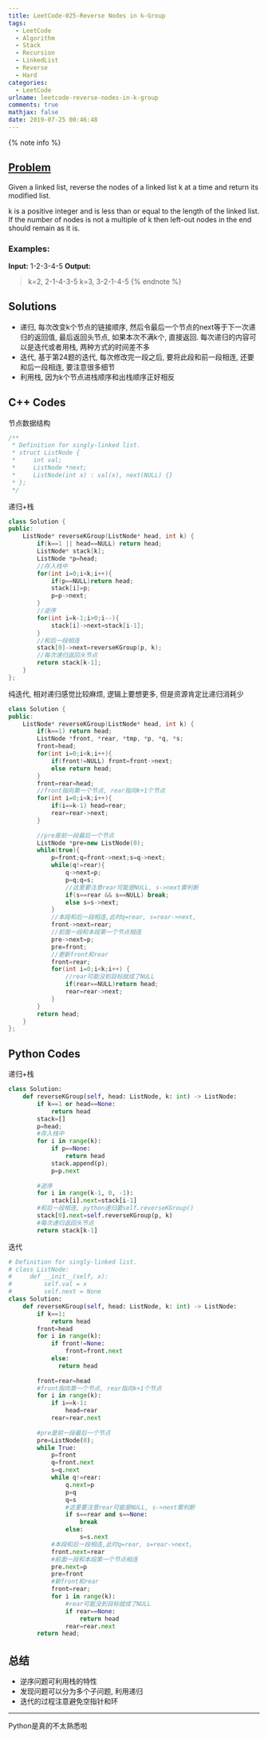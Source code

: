 ```yaml
---
title: LeetCode-025-Reverse Nodes in k-Group
tags:
  - LeetCode
  - Algorithm
  - Stack
  - Recursion
  - LinkedList
  - Reverse
  - Hard
categories:
  - LeetCode
urlname: leetcode-reverse-nodes-in-k-group
comments: true
mathjax: false
date: 2019-07-25 00:46:48
---
```


<meta name="referrer" content="no-referrer" />

{% note info %}
## [Problem](https://leetcode-cn.com/problems/reverse-nodes-in-k-group/)   
Given a linked list, reverse the nodes of a linked list k at a time and return its modified list.

k is a positive integer and is less than or equal to the length of the linked list. If the number of nodes is not a multiple of k then left-out nodes in the end should remain as it is.

### Examples:
**Input:** 1-2-3-4-5
**Output:** 
> k=2, 2-1-4-3-5
> k=3, 3-2-1-4-5
{% endnote %}
<!--more-->

## Solutions
- 递归, 每次改变k个节点的链接顺序, 然后令最后一个节点的next等于下一次递归的返回值, 最后返回头节点, 如果本次不满k个, 直接返回. 每次递归的内容可以是迭代或者用栈, 两种方式的时间差不多
- 迭代, 基于第24题的迭代, 每次修改完一段之后, 要将此段和前一段相连, 还要和后一段相连, 要注意很多细节
- 利用栈, 因为k个节点进栈顺序和出栈顺序正好相反


## C++ Codes
节点数据结构

```C++
/**
 * Definition for singly-linked list.
 * struct ListNode {
 *     int val;
 *     ListNode *next;
 *     ListNode(int x) : val(x), next(NULL) {}
 * };
 */

```

递归+栈

```C++
class Solution {
public:
    ListNode* reverseKGroup(ListNode* head, int k) {
        if(k==1 || head==NULL) return head;
        ListNode* stack[k];
        ListNode *p=head;
        //存入栈中
        for(int i=0;i<k;i++){
            if(p==NULL)return head;
            stack[i]=p;
            p=p->next;
        }
        //逆序
        for(int i=k-1;i>0;i--){
            stack[i]->next=stack[i-1];
        }
        //和后一段相连
        stack[0]->next=reverseKGroup(p, k);
        //每次递归返回头节点
        return stack[k-1]; 
    }
};
```

纯迭代, 相对递归感觉比较麻烦, 逻辑上要想更多, 但是资源肯定比递归消耗少
```C++
class Solution {
public:
    ListNode* reverseKGroup(ListNode* head, int k) {
        if(k==1) return head;
        ListNode *front, *rear, *tmp, *p, *q, *s;
        front=head;
        for(int i=0;i<k;i++){
            if(front!=NULL) front=front->next;
            else return head;
        }
        front=rear=head;
        //front指向第一个节点, rear指向k+1个节点
        for(int i=0;i<k;i++){
            if(i==k-1) head=rear;
            rear=rear->next;
        }
        
        //pre是前一段最后一个节点
        ListNode *pre=new ListNode(0);
        while(true){
            p=front;q=front->next;s=q->next;
            while(q!=rear){
                q->next=p;
                p=q;q=s;
                //这里要注意rear可能是NULL, s->next需判断
                if(s==rear && s==NULL) break;
                else s=s->next;                
            }
            //本段和后一段相连,此时q=rear, s=rear->next, 
            front->next=rear;
            //前面一段和本段第一个节点相连 
            pre->next=p;
            pre=front;
            //更新front和rear
            front=rear;
            for(int i=0;i<k;i++) {
                //rear可能没到目标就成了NULL
                if(rear==NULL)return head;
                rear=rear->next;
            }
        }
        return head;  
    }
};
```

## Python Codes
递归+栈

```python
class Solution:
    def reverseKGroup(self, head: ListNode, k: int) -> ListNode:
        if k==1 or head==None:
            return head
        stack=[]
        p=head;
        #存入栈中
        for i in range(k):
            if p==None:
                return head
            stack.append(p);
            p=p.next
        
        #逆序
        for i in range(k-1, 0, -1):
            stack[i].next=stack[i-1]
        #和后一段相连, python递归要self.reverseKGroup()
        stack[0].next=self.reverseKGroup(p, k)
        #每次递归返回头节点
        return stack[k-1] 
```

迭代

```python
# Definition for singly-linked list.
# class ListNode:
#     def __init__(self, x):
#         self.val = x
#         self.next = None
class Solution:
    def reverseKGroup(self, head: ListNode, k: int) -> ListNode:
        if k==1:
            return head
        front=head
        for i in range(k):
            if front!=None:
                front=front.next
            else:
              return head    
        
        front=rear=head
        #front指向第一个节点, rear指向k+1个节点
        for i in range(k):
            if i==k-1:
                head=rear
            rear=rear.next 
            
        #pre是前一段最后一个节点
        pre=ListNode(0);
        while True:
            p=front
            q=front.next
            s=q.next
            while q!=rear:
                q.next=p
                p=q
                q=s
                #这里要注意rear可能是NULL, s->next需判断
                if s==rear and s==None:
                    break
                else:
                    s=s.next                     
            #本段和后一段相连,此时q=rear, s=rear->next, 
            front.next=rear
            #前面一段和本段第一个节点相连 
            pre.next=p
            pre=front
            #新front和rear
            front=rear;
            for i in range(k):
                #rear可能没到目标就成了NULL
                if rear==None:
                    return head
                rear=rear.next
        return head;  
```

## 总结
- 逆序问题可利用栈的特性
- 发现问题可以分为多个子问题, 利用递归
- 迭代的过程注意避免空指针和环

-------
Python是真的不太熟悉啦
